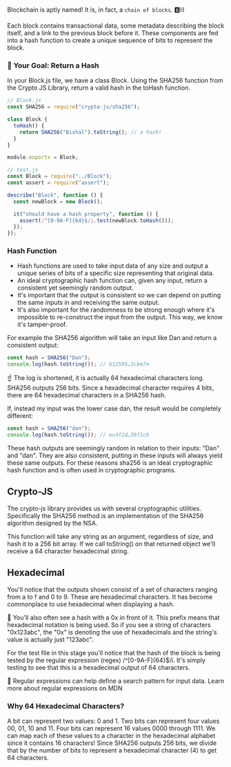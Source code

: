 Blockchain is aptly named! It is, in fact, a `chain of blocks`. 🅱️⛓️

Each block contains transactional data, some metadata describing the block itself, and a link to the previous block before it. These components are fed into a hash function to create a unique sequence of bits to represent the block.

### 🏁 Your Goal: Return a Hash

In your Block.js file, we have a class Block. Using the SHA256 function from the Crypto JS Library, return a valid hash in the toHash function.

```js
// Block.js
const SHA256 = require("crypto-js/sha256");

class Block {
  toHash() {
    return SHA256("Bishal").toString(); // a hash!
  }
}

module.exports = Block;
```

```js
// test.js
const Block = require("../Block");
const assert = require("assert");

describe("Block", function () {
  const newBlock = new Block();

  it("should have a hash property", function () {
    assert(/^[0-9A-F]{64}$/i.test(newBlock.toHash()));
  });
});
```

### Hash Function

- Hash functions are used to take input data of any size and output a unique series of bits of a specific size representing that original data.
- An ideal cryptographic hash function can, given any input, return a consistent yet seemingly random output.
- It's important that the output is consistent so we can depend on putting the same inputs in and receiving the same output.
- It's also important for the randomness to be strong enough where it's impossible to re-construct the input from the output. This way, we know it's tamper-proof.

For example the SHA256 algorithm will take an input like Dan and return a consistent output:

```js
const hash = SHA256("Dan");
console.log(hash.toString()); // b12595…1cbe7e
```

☝️ The log is shortened, it is actually 64 hexadecimal characters long. SHA256 outputs 256 bits. Since a hexadecimal character requires 4 bits, there are 64 hexadecimal characters in a SHA256 hash.

If, instead my input was the lower case dan, the result would be completely different:

```js
const hash = SHA256("dan");
console.log(hash.toString()); // ec4f2d…56f1cb
```

These hash outputs are seemingly random in relation to their inputs: "Dan" and "dan". They are also consistent, putting in these inputs will always yield these same outputs. For these reasons sha256 is an ideal cryptographic hash function and is often used in cryptographic programs.

## Crypto-JS

The crypto-js library provides us with several cryptographic utilities. Specifically the SHA256 method is an implementation of the SHA256 algorithm designed by the NSA.

This function will take any string as an argument, regardless of size, and hash it to a 256 bit array. If we call toString() on that returned object we'll receive a 64 character hexadecimal string.

## Hexadecimal

You'll notice that the outputs shown consist of a set of characters ranging from a to f and 0 to 9. These are hexadecimal characters. It has become commonplace to use hexadecimal when displaying a hash.

🧐 You'll also often see a hash with a 0x in front of it. This prefix means that hexadecimal notation is being used. So if you see a string of characters "0x123abc", the "0x" is denoting the use of hexadecimals and the string's value is actually just "123abc".

For the test file in this stage you'll notice that the hash of the block is being tested by the regular expression (regex) /^[0-9A-F]{64}$/i. It's simply testing to see that this is a hexadecimal output of 64 characters.

🔡 Regular expressions can help define a search pattern for input data. Learn more about regular expressions on MDN

### Why 64 Hexadecimal Characters?

A bit can represent two values: 0 and 1. Two bits can represent four values 00, 01, 10 and 11. Four bits can represent 16 values 0000 through 1111. We can map each of these values to a character in the hexadecimal alphabet since it contains 16 characters! Since SHA256 outputs 256 bits, we divide that by the number of bits to represent a hexadecimal character (4) to get 64 characters.
